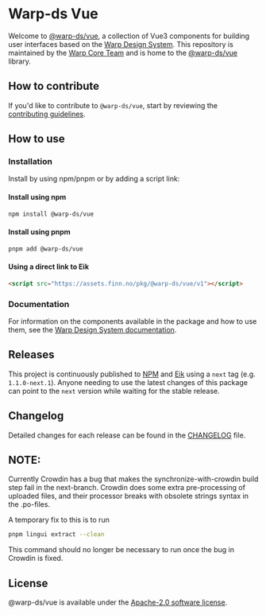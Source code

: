 # Warp-ds Vue

Welcome to [@warp-ds/vue](https://github.com/warp-ds/vue),
a collection of Vue3 components for building user interfaces based on the [Warp Design System](https://github.com/warp-ds/).
This repository is maintained by the [Warp Core Team](https://github.com/orgs/warp-ds/teams/warp-core-team)
and is home to the [@warp-ds/vue](https://www.npmjs.com/package/@warp-ds/vue) library.


## How to contribute

If you'd like to contribute to `@warp-ds/vue`,
start by reviewing the [contributing guidelines](CONTRIBUTING.md).


## How to use

### Installation

Install by using npm/pnpm or by adding a script link:

#### Install using npm
```sh
npm install @warp-ds/vue
```

#### Install using pnpm
```sh
pnpm add @warp-ds/vue
```

#### Using a direct link to Eik
```html
<script src="https://assets.finn.no/pkg/@warp-ds/vue/v1"></script>
```

### Documentation

For information on the components available in the package and how to use them,
see the [Warp Design System documentation](https://warp-ds.github.io/tech-docs/).


## Releases

This project is continuously published to [NPM](https://www.npmjs.com/package/@warp-ds/vue) and [Eik](https://assets.finn.no/pkg/@warp-ds/vue) using a `next` tag (e.g. `1.1.0-next.1`).
Anyone needing to use the latest changes of this package can point to the `next` version while waiting for the stable release.


## Changelog

Detailed changes for each release can be found in the [CHANGELOG](CHANGELOG.md) file.

## NOTE:
Currently Crowdin has a bug that makes the synchronize-with-crowdin build step fail in the next-branch. Crowdin does some extra pre-processing of uploaded files, and their processor breaks with obsolete strings syntax in the .po-files. 

A temporary fix to this is to run 
```sh
pnpm lingui extract --clean
```

This command should no longer be necessary to run once the bug in Crowdin is fixed.


## License

@warp-ds/vue is available under the [Apache-2.0 software license](https://github.com/warp-ds/vue/blob/main/LICENSE).
